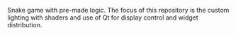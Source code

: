 
Snake game with pre-made logic. The focus of this repository is the custom lighting with shaders and use of Qt for display control and widget distribution.
